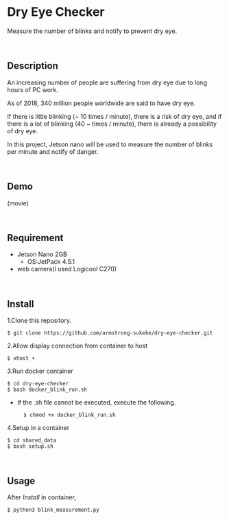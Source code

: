 # Dry Eye Checker

Measure the number of blinks and notify to prevent dry eye.



<br>


## Description
An increasing number of people are suffering from dry eye due to long hours of PC work.

As of 2018, 340 million people worldwide are said to have dry eye.

If there is little blinking (~ 10 times / minute), there is a risk of dry eye, and if there is a lot of blinking (40 ~ times / minute), there is already a possibility of dry eye.

In this project, Jetson nano will be used to measure the number of blinks per minute and notify of danger.

<br>


## Demo
(movie)

<br>


## Requirement
- Jetson Nano 2GB
    - OS:JetPack 4.5.1
- web camera(I used Logicool C270)

<br>

## Install
1.Clone this repository.

    $ git clone https://github.com/armstrong-sukeke/dry-eye-checker.git
2.Allow display connection from container to host

    $ xhost +

3.Run docker container

    $ cd dry-eye-checker
    $ bash docker_blink_run.sh

- If the .sh file cannot be executed, execute the following.

        $ chmod +x docker_blink_run.sh

4.Setup in a container

    $ cd shared_data
    $ bash setup.sh


<br>

## Usage
After *Install* in container,

    $ python3 blink_measurement.py


<br>

